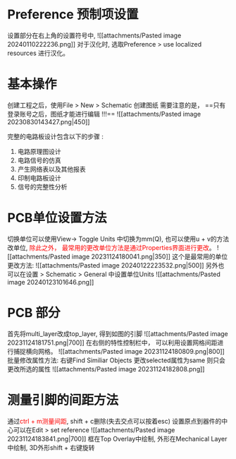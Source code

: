 # Preference 预制项设置
设置部分在右上角的设置符号中, 
![[attachments/Pasted image 20240110222236.png]]
对于汉化时, 选取Preference > use localized resources 进行汉化。 


# 基本操作
创建工程之后，使用File > New > Schematic 创建图纸
需要注意的是， ==只有登录账号之后，图纸才能进行编辑 !!!==
![[attachments/Pasted image 20230830143427.png|450]]

完整的电路板设计包含以下的步骤 : 
1. 电路原理图设计 
2. 电路信号的仿真 
3. 产生网络表以及其他报表 
4. 印制电路板设计 
5. 信号的完整性分析 




# PCB单位设置方法
切换单位可以使用View-> Toggle Units 中切换为mm(Q), 也可以使用u + v的方法改单位, <mark style="background: transparent; color: red">除此之外， 最常用的更改单位方法是通过Properties界面进行更改</mark>。
![[attachments/Pasted image 20231124180041.png|350]]
这个是最常用的单位更改方法: 
![[attachments/Pasted image 20240122223532.png|500]]
另外也可以在设置 >  Schematic  > General 中设置单位Units 
![[attachments/Pasted image 20240123101646.png]]


# PCB 部分
首先将multi_layer改成top_layer, 得到如图的引脚
![[attachments/Pasted image 20231124181751.png|700]]
在右侧的特性控制栏中， 可以利用设置网格间距进行捕捉横向网格。
![[attachments/Pasted image 20231124180809.png|800]]
批量修改属性方法: 右键Find Similiar Objects 更改selected属性为same 则只会更改所选的属性
![[attachments/Pasted image 20231124182808.png]]

# 测量引脚的间距方法 
通过<mark style="background: transparent; color: red">ctrl + m测量间距</mark>, shift + c删除(失去交点可以按着esc)
设置原点到器件的中心可以在Edit > set reference 
![[attachments/Pasted image 20231124183841.png|700]]
框在Top Overlay中绘制, 外形在Mechanical Layer 中绘制, 3D外形shift + 右键旋转


